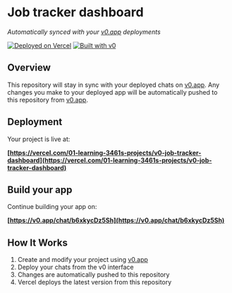 # Job tracker dashboard

*Automatically synced with your [v0.app](https://v0.app) deployments*

[![Deployed on Vercel](https://img.shields.io/badge/Deployed%20on-Vercel-black?style=for-the-badge&logo=vercel)](https://vercel.com/01-learning-3461s-projects/v0-job-tracker-dashboard)
[![Built with v0](https://img.shields.io/badge/Built%20with-v0.app-black?style=for-the-badge)](https://v0.app/chat/b6xkycDz5Sh)

## Overview

This repository will stay in sync with your deployed chats on [v0.app](https://v0.app).
Any changes you make to your deployed app will be automatically pushed to this repository from [v0.app](https://v0.app).

## Deployment

Your project is live at:

**[https://vercel.com/01-learning-3461s-projects/v0-job-tracker-dashboard](https://vercel.com/01-learning-3461s-projects/v0-job-tracker-dashboard)**

## Build your app

Continue building your app on:

**[https://v0.app/chat/b6xkycDz5Sh](https://v0.app/chat/b6xkycDz5Sh)**

## How It Works

1. Create and modify your project using [v0.app](https://v0.app)
2. Deploy your chats from the v0 interface
3. Changes are automatically pushed to this repository
4. Vercel deploys the latest version from this repository

